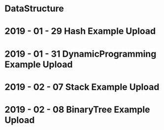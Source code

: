 # DataStructure 
# 2019 - 01 - 29 Hash Example Upload
# 2019 - 01 - 31  DynamicProgramming Example Upload
# 2019 - 02 - 07 Stack Example Upload
# 2019 - 02 - 08 BinaryTree Example Upload
